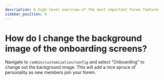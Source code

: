 ```yaml
---
description: A high-level overview of the most important Forem features.
sidebar_position: 0
---
```


# How do I change the background image of the onboarding screens?

Navigate to `/admin/customization/config` and select "Onboarding" to change out the background image. This will add a nice spruce of personality as new members join your forem.
